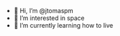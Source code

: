 - 👋 Hi, I’m @jtomaspm
- 👀 I’m interested in space
- 🌱 I’m currently learning how to live


<!---
jtomaspm/jtomaspm is a ✨ special ✨ repository because its `README.md` (this file) appears on your GitHub profile.
You can click the Preview link to take a look at your changes.
--->

